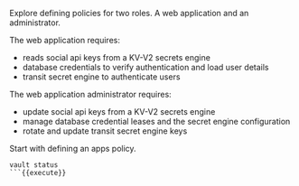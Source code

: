 Explore defining policies for two roles. A web application and an administrator.

The web application requires:

- reads social api keys from a KV-V2 secrets engine
- database credentials to verify authentication and load user details
- transit secret engine to authenticate users

The web application administrator requires:

- update social api keys from a KV-V2 secrets engine
- manage database credential leases and the secret engine configuration
- rotate and update transit secret engine keys

Start with defining an apps policy.


```shell
vault status
```{{execute}}